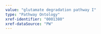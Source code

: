```yaml
---
value: "glutamate degradation pathway I"
type: "Pathway Ontology"
xref-identifier: "0001380"
xref-dataSource: "PW"
---
```

